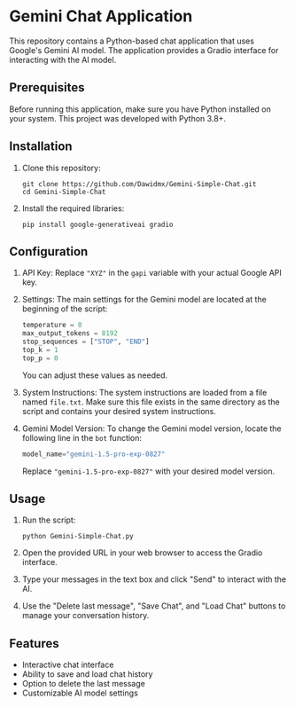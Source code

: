 # Gemini Chat Application

This repository contains a Python-based chat application that uses Google's Gemini AI model. The application provides a Gradio interface for interacting with the AI model.

## Prerequisites

Before running this application, make sure you have Python installed on your system. This project was developed with Python 3.8+.

## Installation

1. Clone this repository:
   ```
   git clone https://github.com/Dawidmx/Gemini-Simple-Chat.git
   cd Gemini-Simple-Chat
   ```

2. Install the required libraries:
   ```
   pip install google-generativeai gradio
   ```

## Configuration

1. API Key: Replace `"XYZ"` in the `gapi` variable with your actual Google API key.

2. Settings: The main settings for the Gemini model are located at the beginning of the script:
   ```python
   temperature = 0
   max_output_tokens = 8192
   stop_sequences = ["STOP", "END"]
   top_k = 1
   top_p = 0
   ```
   You can adjust these values as needed.

3. System Instructions: The system instructions are loaded from a file named `file.txt`. Make sure this file exists in the same directory as the script and contains your desired system instructions.

4. Gemini Model Version: To change the Gemini model version, locate the following line in the `bot` function:
   ```python
   model_name="gemini-1.5-pro-exp-0827"
   ```
   Replace `"gemini-1.5-pro-exp-0827"` with your desired model version.

## Usage

1. Run the script:
   ```
   python Gemini-Simple-Chat.py
   ```

2. Open the provided URL in your web browser to access the Gradio interface.

3. Type your messages in the text box and click "Send" to interact with the AI.

4. Use the "Delete last message", "Save Chat", and "Load Chat" buttons to manage your conversation history.

## Features

- Interactive chat interface
- Ability to save and load chat history
- Option to delete the last message
- Customizable AI model settings
